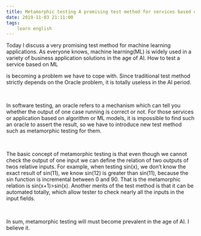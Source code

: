 ```yaml
---
title: Metamorphic testing A promising test method for services based on AI
date: 2019-11-03 21:11:00
tags:
    learn english
---
```

Today
I discuss a very promising test method for machine learning applications. As
everyone knows, machine learning(ML) is widely used in a variety of business application
solutions in the age of AI. How to test a service based on ML

is
becoming a problem we have to cope with. Since traditional test method strictly
depends on the Oracle problem, it is totally useless in the AI period.

 

In
software testing, an oracle refers to a mechanism which can tell you whether
the output of one case running is correct or not. For those services or application
based on algorithm or ML models, it is impossible to find such an oracle to
assert the result, so we have to introduce new test method such as metamorphic
testing for them.

 

The
basic concept of metamorphic testing is that even though we cannot check the
output of one input we can define the relation of two outputs of twos relative inputs.
For example, when testing sin(x), we don’t know the exact result of sin(11), we
know sin(12) is greater than sin(11), because the sin function is incremental
between 0 and 90. That is the metamorphic relation is sin(x+1)>sin(x).
Another merits of the test method is that it can be automated totally, which allow
tester to check nearly all the inputs in the input fields.

 

In
sum, metamorphic testing will must become prevalent in the age of AI. I believe
it. 